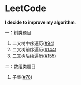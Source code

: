 # LeetCode
**I decide to improve my algorithm**.

一：树类题目

1. 二叉树中序遍历([#94](https://github.com/JieTrancender/leetcode/pull/1#issue-563787056))
2. 二叉树前序遍历([#144](https://github.com/JieTrancender/leetcode/pull/3#issue-563805265))
3. 二叉树后续遍历([#155](https://github.com/JieTrancender/leetcode/pull/4#issue-563813820))

二：数组类题目

1. 子集([#78](https://github.com/JieTrancender/leetcode/pull/2#issue-563790800))


